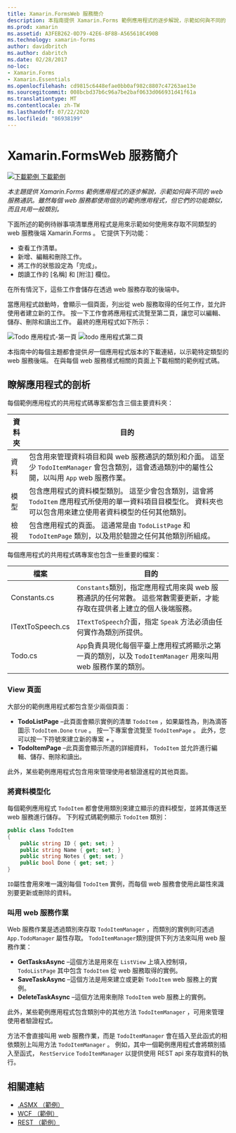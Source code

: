 ```yaml
---
title: Xamarin.FormsWeb 服務簡介
description: 本指南提供 Xamarin.Forms 範例應用程式的逐步解說，示範如何與不同的 web 服務通訊。 雖然每個 web 服務都使用個別的範例應用程式，但它們的功能類似，而且共用一般類別。
ms.prod: xamarin
ms.assetid: A3FEB262-0D79-42E6-8F8B-A565618C490B
ms.technology: xamarin-forms
author: davidbritch
ms.author: dabritch
ms.date: 02/28/2017
no-loc:
- Xamarin.Forms
- Xamarin.Essentials
ms.openlocfilehash: cd9815c6448efae0bb0af982c8807c47263ae13e
ms.sourcegitcommit: 008bcbd37b6c96a7be2baf0633d066931d41f61a
ms.translationtype: MT
ms.contentlocale: zh-TW
ms.lasthandoff: 07/22/2020
ms.locfileid: "86938199"
---
```

# <a name="xamarinforms-web-services-introduction"></a>Xamarin.FormsWeb 服務簡介

[![下載範例](~/media/shared/download.png) 下載範例](https://docs.microsoft.com/samples/xamarin/xamarin-forms-samples/webservices-todorest)

_本主題提供 Xamarin.Forms 範例應用程式的逐步解說，示範如何與不同的 web 服務通訊。雖然每個 web 服務都使用個別的範例應用程式，但它們的功能類似，而且共用一般類別。_

下面所述的範例待辦事項清單應用程式是用來示範如何使用來存取不同類型的 web 服務後端 Xamarin.Forms 。 它提供下列功能：

- 查看工作清單。
- 新增、編輯和刪除工作。
- 將工作的狀態設定為「完成」。
- 朗讀工作的 [名稱] 和 [附注] 欄位。

在所有情況下，這些工作會儲存在透過 web 服務存取的後端中。

當應用程式啟動時，會顯示一個頁面，列出從 web 服務取得的任何工作，並允許使用者建立新的工作。 按一下工作會將應用程式流覽至第二頁，讓您可以編輯、儲存、刪除和讀出工作。 最終的應用程式如下所示：

![Todo 應用程式-第一頁 ](introduction-images/app-example-1.png)
 ![ todo 應用程式第二頁](introduction-images/app-example-2.png)

本指南中的每個主題都會提供*另*一個應用程式版本的下載連結，以示範特定類型的 web 服務後端。 在與每個 web 服務樣式相關的頁面上下載相關的範例程式碼。

## <a name="understand-the-application-anatomy"></a>瞭解應用程式的剖析

每個範例應用程式的共用程式碼專案都包含三個主要資料夾：

|資料夾|目的|
|--- |--- |
|資料|包含用來管理資料項目和與 web 服務通訊的類別和介面。 這至少 `TodoItemManager` 會包含類別，這會透過類別中的屬性公開，以叫用 `App` web 服務作業。|
|模型|包含應用程式的資料模型類別。 這至少會包含類別，這會將 `TodoItem` 應用程式所使用的單一資料項目目模型化。 資料夾也可以包含用來建立使用者資料模型的任何其他類別。|
|檢視|包含應用程式的頁面。 這通常是由 `TodoListPage` 和 `TodoItemPage` 類別，以及用於驗證之任何其他類別所組成。|

每個應用程式的共用程式碼專案也包含一些重要的檔案：

|檔案|目的|
|--- |--- |
|Constants.cs|`Constants`類別，指定應用程式用來與 web 服務通訊的任何常數。 這些常數需要更新，才能存取在提供者上建立的個人後端服務。|
|ITextToSpeech.cs|`ITextToSpeech`介面，指定 `Speak` 方法必須由任何實作為類別所提供。|
|Todo.cs|`App`負責具現化每個平臺上應用程式將顯示之第一頁的類別，以及 `TodoItemManager` 用來叫用 web 服務作業的類別。|

### <a name="view-pages"></a>View 頁面

大部分的範例應用程式都包含至少兩個頁面：

- **TodoListPage** –此頁面會顯示實例的清單 `TodoItem` ，如果屬性為，則為滴答圖示 `TodoItem.Done` `true` 。 按一下專案會流覽至 `TodoItemPage` 。 此外，您可以按一下符號來建立新的專案 *+* 。
- **TodoItemPage** –此頁面會顯示所選的詳細資料， `TodoItem` 並允許進行編輯、儲存、刪除和讀出。

此外，某些範例應用程式包含用來管理使用者驗證進程的其他頁面。

### <a name="model-the-data"></a>將資料模型化

每個範例應用程式 `TodoItem` 都會使用類別來建立顯示的資料模型，並將其傳送至 web 服務進行儲存。 下列程式碼範例顯示 `TodoItem` 類別：

```csharp
public class TodoItem
{
    public string ID { get; set; }
    public string Name { get; set; }
    public string Notes { get; set; }
    public bool Done { get; set; }
}
```

`ID`屬性會用來唯一識別每個 `TodoItem` 實例，而每個 web 服務會使用此屬性來識別要更新或刪除的資料。

### <a name="invoke-web-service-operations"></a>叫用 web 服務作業

Web 服務作業是透過類別來存取 `TodoItemManager` ，而類別的實例則可透過 `App.TodoManager` 屬性存取。 `TodoItemManager`類別提供下列方法來叫用 web 服務作業：

- **GetTasksAsync** –這個方法是用來在 `ListView` 上填入控制項， `TodoListPage` 其中包含 `TodoItem` 從 web 服務取得的實例。
- **SaveTaskAsync** –這個方法是用來建立或更新 `TodoItem` web 服務上的實例。
- **DeleteTaskAsync** –這個方法用來刪除 `TodoItem` web 服務上的實例。

此外，某些範例應用程式包含類別中的其他方法 `TodoItemManager` ，可用來管理使用者驗證程式。

方法不會直接叫用 web 服務作業，而是 `TodoItemManager` 會在插入至此函式的相依類別上叫用方法 `TodoItemManager` 。 例如，其中一個範例應用程式會將類別插入至函式， `RestService` `TodoItemManager` 以提供使用 REST api 來存取資料的執行。

## <a name="related-links"></a>相關連結

- [.ASMX （範例）](https://docs.microsoft.com/samples/xamarin/xamarin-forms-samples/webservices-todoasmx)
- [WCF （範例）](https://docs.microsoft.com/samples/xamarin/xamarin-forms-samples/webservices-todowcf)
- [REST （範例）](https://docs.microsoft.com/samples/xamarin/xamarin-forms-samples/webservices-todorest)
